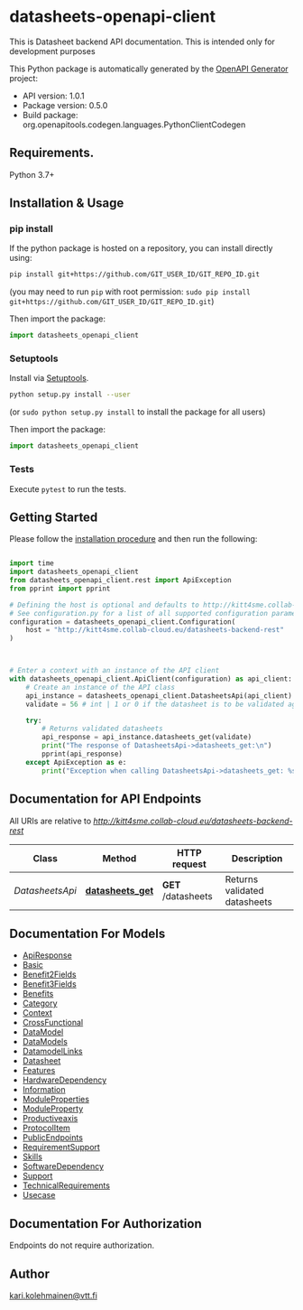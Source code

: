 # datasheets-openapi-client
This is Datasheet backend API documentation. This is intended only for development purposes

This Python package is automatically generated by the [OpenAPI Generator](https://openapi-generator.tech) project:

- API version: 1.0.1
- Package version: 0.5.0
- Build package: org.openapitools.codegen.languages.PythonClientCodegen

## Requirements.

Python 3.7+

## Installation & Usage
### pip install

If the python package is hosted on a repository, you can install directly using:

```sh
pip install git+https://github.com/GIT_USER_ID/GIT_REPO_ID.git
```
(you may need to run `pip` with root permission: `sudo pip install git+https://github.com/GIT_USER_ID/GIT_REPO_ID.git`)

Then import the package:
```python
import datasheets_openapi_client
```

### Setuptools

Install via [Setuptools](http://pypi.python.org/pypi/setuptools).

```sh
python setup.py install --user
```
(or `sudo python setup.py install` to install the package for all users)

Then import the package:
```python
import datasheets_openapi_client
```

### Tests

Execute `pytest` to run the tests.

## Getting Started

Please follow the [installation procedure](#installation--usage) and then run the following:

```python

import time
import datasheets_openapi_client
from datasheets_openapi_client.rest import ApiException
from pprint import pprint

# Defining the host is optional and defaults to http://kitt4sme.collab-cloud.eu/datasheets-backend-rest
# See configuration.py for a list of all supported configuration parameters.
configuration = datasheets_openapi_client.Configuration(
    host = "http://kitt4sme.collab-cloud.eu/datasheets-backend-rest"
)



# Enter a context with an instance of the API client
with datasheets_openapi_client.ApiClient(configuration) as api_client:
    # Create an instance of the API class
    api_instance = datasheets_openapi_client.DatasheetsApi(api_client)
    validate = 56 # int | 1 or 0 if the datasheet is to be validated against the marketplace

    try:
        # Returns validated datasheets
        api_response = api_instance.datasheets_get(validate)
        print("The response of DatasheetsApi->datasheets_get:\n")
        pprint(api_response)
    except ApiException as e:
        print("Exception when calling DatasheetsApi->datasheets_get: %s\n" % e)

```

## Documentation for API Endpoints

All URIs are relative to *http://kitt4sme.collab-cloud.eu/datasheets-backend-rest*

Class | Method | HTTP request | Description
------------ | ------------- | ------------- | -------------
*DatasheetsApi* | [**datasheets_get**](docs/DatasheetsApi.md#datasheets_get) | **GET** /datasheets | Returns validated datasheets


## Documentation For Models

 - [ApiResponse](docs/ApiResponse.md)
 - [Basic](docs/Basic.md)
 - [Benefit2Fields](docs/Benefit2Fields.md)
 - [Benefit3Fields](docs/Benefit3Fields.md)
 - [Benefits](docs/Benefits.md)
 - [Category](docs/Category.md)
 - [Context](docs/Context.md)
 - [CrossFunctional](docs/CrossFunctional.md)
 - [DataModel](docs/DataModel.md)
 - [DataModels](docs/DataModels.md)
 - [DatamodelLinks](docs/DatamodelLinks.md)
 - [Datasheet](docs/Datasheet.md)
 - [Features](docs/Features.md)
 - [HardwareDependency](docs/HardwareDependency.md)
 - [Information](docs/Information.md)
 - [ModuleProperties](docs/ModuleProperties.md)
 - [ModuleProperty](docs/ModuleProperty.md)
 - [Productiveaxis](docs/Productiveaxis.md)
 - [ProtocolItem](docs/ProtocolItem.md)
 - [PublicEndpoints](docs/PublicEndpoints.md)
 - [RequirementSupport](docs/RequirementSupport.md)
 - [Skills](docs/Skills.md)
 - [SoftwareDependency](docs/SoftwareDependency.md)
 - [Support](docs/Support.md)
 - [TechnicalRequirements](docs/TechnicalRequirements.md)
 - [Usecase](docs/Usecase.md)


<a id="documentation-for-authorization"></a>
## Documentation For Authorization

Endpoints do not require authorization.


## Author

kari.kolehmainen@vtt.fi


